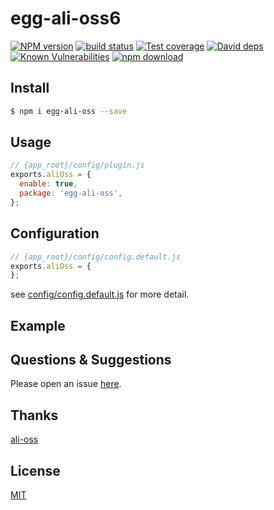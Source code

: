 # egg-ali-oss6

[![NPM version][npm-image]][npm-url]
[![build status][travis-image]][travis-url]
[![Test coverage][codecov-image]][codecov-url]
[![David deps][david-image]][david-url]
[![Known Vulnerabilities][snyk-image]][snyk-url]
[![npm download][download-image]][download-url]

[npm-image]: https://img.shields.io/npm/v/egg-ali-oss.svg?style=flat-square
[npm-url]: https://npmjs.org/package/egg-ali-oss
[travis-image]: https://img.shields.io/travis/zdt1013/egg-ali-oss.svg?style=flat-square
[travis-url]: https://travis-ci.org/zdt1013/egg-ali-oss
[codecov-image]: https://img.shields.io/codecov/c/github/zdt1013/egg-ali-oss.svg?style=flat-square
[codecov-url]: https://codecov.io/github/zdt1013/egg-ali-oss?branch=master
[david-image]: https://img.shields.io/david/zdt1013/egg-ali-oss.svg?style=flat-square
[david-url]: https://david-dm.org/zdt1013/egg-ali-oss
[snyk-image]: https://snyk.io/test/npm/egg-ali-oss/badge.svg?style=flat-square
[snyk-url]: https://snyk.io/test/npm/egg-ali-oss
[download-image]: https://img.shields.io/npm/dm/egg-ali-oss.svg?style=flat-square
[download-url]: https://npmjs.org/package/egg-ali-oss

<!--
Description here.
-->

## Install

```bash
$ npm i egg-ali-oss --save
```

## Usage

```js
// {app_root}/config/plugin.js
exports.aliOss = {
  enable: true,
  package: 'egg-ali-oss',
};
```

## Configuration

```js
// {app_root}/config/config.default.js
exports.aliOss = {
};
```

see [config/config.default.js](config/config.default.js) for more detail.

## Example

<!-- example here -->

## Questions & Suggestions

Please open an issue [here](https://github.com/zdt1013/egg-ali-oss/issues).

## Thanks
[ali-oss](https://github.com/ali-sdk/ali-oss)

## License

[MIT](LICENSE)
